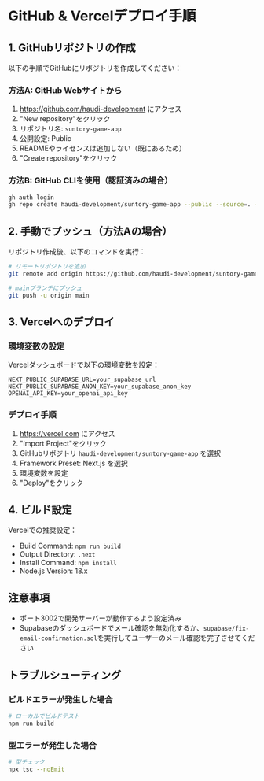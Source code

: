 # GitHub & Vercelデプロイ手順

## 1. GitHubリポジトリの作成

以下の手順でGitHubにリポジトリを作成してください：

### 方法A: GitHub Webサイトから
1. https://github.com/haudi-development にアクセス
2. "New repository"をクリック
3. リポジトリ名: `suntory-game-app`
4. 公開設定: Public
5. READMEやライセンスは追加しない（既にあるため）
6. "Create repository"をクリック

### 方法B: GitHub CLIを使用（認証済みの場合）
```bash
gh auth login
gh repo create haudi-development/suntory-game-app --public --source=. --remote=origin --push
```

## 2. 手動でプッシュ（方法Aの場合）

リポジトリ作成後、以下のコマンドを実行：

```bash
# リモートリポジトリを追加
git remote add origin https://github.com/haudi-development/suntory-game-app.git

# mainブランチにプッシュ
git push -u origin main
```

## 3. Vercelへのデプロイ

### 環境変数の設定
Vercelダッシュボードで以下の環境変数を設定：

```
NEXT_PUBLIC_SUPABASE_URL=your_supabase_url
NEXT_PUBLIC_SUPABASE_ANON_KEY=your_supabase_anon_key
OPENAI_API_KEY=your_openai_api_key
```

### デプロイ手順
1. https://vercel.com にアクセス
2. "Import Project"をクリック
3. GitHubリポジトリ `haudi-development/suntory-game-app` を選択
4. Framework Preset: Next.js を選択
5. 環境変数を設定
6. "Deploy"をクリック

## 4. ビルド設定

Vercelでの推奨設定：
- Build Command: `npm run build`
- Output Directory: `.next`
- Install Command: `npm install`
- Node.js Version: 18.x

## 注意事項

- ポート3002で開発サーバーが動作するよう設定済み
- Supabaseのダッシュボードでメール確認を無効化するか、`supabase/fix-email-confirmation.sql`を実行してユーザーのメール確認を完了させてください

## トラブルシューティング

### ビルドエラーが発生した場合
```bash
# ローカルでビルドテスト
npm run build
```

### 型エラーが発生した場合
```bash
# 型チェック
npx tsc --noEmit
```